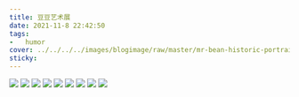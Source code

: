 ```yaml
---
title: 豆豆艺术展
date: 2021-11-8 22:42:50
tags:
-	humor
cover: ../../../../images/blogimage/raw/master/mr-bean-historic-portraits-rodney-pike-27.jpg
sticky: 
---
```


![](../../../../images/blogimage/raw/master/mr-bean-historic-portraits-rodney-pike-27.jpg)
![](../../../../images/blogimage/raw/master/mr-bean-historic-portraits-rodney-pike-26.jpg)
![](../../../../images/blogimage/raw/master/mr-bean-historic-portraits-rodney-pike-25.jpg)
![](../../../../images/blogimage/raw/master/mr-bean-historic-portraits-rodney-pike-24.jpg)
![](../../../../images/blogimage/raw/master/mr-bean-historic-portraits-rodney-pike-23.jpg)
![](../../../../images/blogimage/raw/master/mr-bean-historic-portraits-rodney-pike-21.jpg)
![](../../../../images/blogimage/raw/master/mr-bean-historic-portraits-rodney-pike-20.jpg)
![](../../../../images/blogimage/raw/master/mr-bean-historic-portraits-rodney-pike-30.jpg)
![](../../../../images/blogimage/raw/master/mr-bean-historic-portraits-rodney-pike-28.jpg)